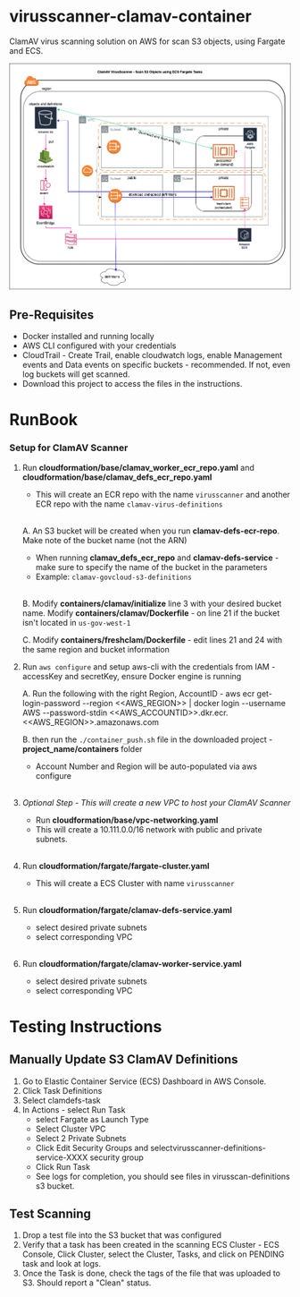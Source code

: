 
# virusscanner-clamav-container
ClamAV virus scanning solution on AWS for scan S3 objects, using Fargate and ECS.


![](img/fargate_clamav.png)

## Pre-Requisites
- Docker installed and running locally
- AWS CLI configured with your credentials
- CloudTrail - Create Trail, enable cloudwatch logs, enable Management events and Data events on specific buckets - recommended. If not, even log buckets will get scanned.
- Download this project to access the files in the instructions.

# RunBook

### Setup for ClamAV Scanner

1. Run **cloudformation/base/clamav_worker_ecr_repo.yaml** and **cloudformation/base/clamav_defs_ecr_repo.yaml**
   - This will create an ECR repo with the name `virusscanner` and another ECR repo with the name `clamav-virus-definitions`
    <br>

   A. An S3 bucket will be created when you run **clamav-defs-ecr-repo**. Make note of the bucket name (not the ARN)
      - When running **clamav_defs_ecr_repo** and **clamav-defs-service** - make sure to specify the name of the bucket in the parameters
      - Example: `clamav-govcloud-s3-definitions`
   <br>

   B. Modify **containers/clamav/initialize** line 3 with your desired bucket name. Modify **containers/clamav/Dockerfile** - on line 21 if the bucket isn't located in `us-gov-west-1`

   C. Modify **containers/freshclam/Dockerfile** - edit lines 21 and 24 with the same region and bucket information

2. Run `aws configure` and setup aws-cli with the credentials from IAM - accessKey and secretKey, ensure Docker engine is running
   
   A. Run the following with the right Region, AccountID - aws ecr get-login-password --region <<AWS_REGION>> | docker login --username AWS --password-stdin <<AWS_ACCOUNTID>>.dkr.ecr.<<AWS_REGION>>.amazonaws.com

   B. then run the `./container_push.sh` file in the downloaded project - **project_name/containers** folder
   - Account Number and Region will be auto-populated via aws configure
    <br>
3. *Optional Step - This will create a new VPC to host your ClamAV Scanner*
   - Run **cloudformation/base/vpc-networking.yaml**
   - This will create a 10.111.0.0/16 network with public and private subnets.
    <br>
4. Run **cloudformation/fargate/fargate-cluster.yaml** 
   - This will create a ECS Cluster with name `virusscanner`
    <br>
5. Run **cloudformation/fargate/clamav-defs-service.yaml** 
   - select desired private subnets
   - select corresponding VPC
    <br>
6. Run **cloudformation/fargate/clamav-worker-service.yaml**
   - select desired private subnets
   - select corresponding VPC
  
# Testing Instructions

## Manually Update S3 ClamAV Definitions

1. Go to Elastic Container Service (ECS) Dashboard in AWS Console.
2. Click Task Definitions
3. Select clamdefs-task
4. In Actions - select Run Task
   - select Fargate as Launch Type
   - Select Cluster VPC
   - Select 2 Private Subnets
   - Click Edit Security Groups and selectvirusscanner-definitions-service-XXXX security group
   - Click Run Task
   - See logs for completion, you should see files in virusscan-definitions s3 bucket.

## Test Scanning
1. Drop a test file into the S3 bucket that was configured
2. Verify that a task has been created in the scanning ECS Cluster - ECS Console, Click Cluster, select the Cluster, Tasks, and click on PENDING task and look at logs. 
3. Once the Task is done, check the tags of the file that was uploaded to S3. Should report a "Clean" status.

<!-- 

### Manual Setup Instructions

### Setup for Clam Definitions ECR

1. Create a private repository in ECR - name it **clamdefs**
2. Open the Dockerfile within **containers/freshclam/** and **edit line 21**, replacing the S3 bucket with an S3 bucket you wish to host the ClamAV virus definition files from
3. Select the repo in ECR, and select **view push commands**
4. Follow the instructions provided to authenticate with ECR, build the docker image, tag the image, and push the image into ECR
5. Once those steps have been completed, run **fargate-ecs-defs.yml**
    - select the desired VPC for the cluster to run in
    - select the desired subnet for the cluster to run in
      - *Please note, this must be a public subnet in order to fetch definitions from the internet*

### Setup for Clam Worker ECR

1. Create a private repository in ECR - name it **virusscanner**
2. Open the Dockerfile within **containers/clamav/** and **edit line 20**, replacing the S3 bucket with the proper S3 bucket URL
3. Select the repo in ECR, and select **view push commands**
4. Follow the instructions provided to authenticate with ECR, build the docker image, tag the image, and push the image into ECR 

-->
